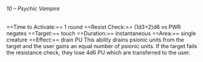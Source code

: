 ###### 10 – Psychic Vampire
==Time to Activate:== 1 round
==Resist Check:== (1d3+2)d6 vs PWR negates
==Target:== touch
==Duration:== instantaneous
==Area:== single creature
==Effect:== drain PU
This ability drains psionic units from the target and the user gains an equal number of psionic units. If the target fails the resistance check, they lose 4d6 PU which are transferred to the user.
